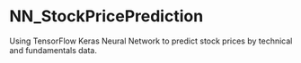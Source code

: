 # NN_StockPricePrediction
Using TensorFlow Keras Neural Network to predict stock prices by technical and fundamentals data.
